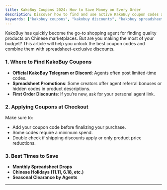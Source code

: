```yaml
---
title: KakoBuy Coupons 2024: How to Save Money on Every Order
description: Discover how to find and use active KakoBuy coupon codes and spreadsheet-exclusive deals in 2024.
keywords: ["kakobuy coupons", "kakobuy discounts", "kakobuy spreadsheet deals", "save on kakobuy"]
---
```


KakoBuy has quickly become the go-to shopping agent for finding quality products on Chinese marketplaces. But are you making the most of your budget? This article will help you unlock the best coupon codes and combine them with spreadsheet-exclusive discounts.

### 1. Where to Find KakoBuy Coupons
- **Official KakoBuy Telegram or Discord**: Agents often post limited-time codes.
- **Spreadsheet Promotions**: Some creators offer agent referral bonuses or hidden codes in product descriptions.
- **First Order Discounts**: If you’re new, ask for your personal agent link.

### 2. Applying Coupons at Checkout
Make sure to:
- Add your coupon code before finalizing your purchase.
- Some codes require a minimum spend.
- Double check if shipping discounts apply or only product price reductions.

### 3. Best Times to Save
- **Monthly Spreadsheet Drops**
- **Chinese Holidays (11.11, 6.18, etc.)**
- **Seasonal Clearance by Agents**

---
